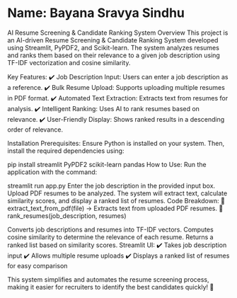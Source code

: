 # Name: Bayana Sravya Sindhu
AI Resume Screening & Candidate Ranking System
Overview
This project is an AI-driven Resume Screening & Candidate Ranking System developed using Streamlit, PyPDF2, and Scikit-learn. The system analyzes resumes and ranks them based on their relevance to a given job description using TF-IDF vectorization and cosine similarity.

Key Features:
✔️ Job Description Input: Users can enter a job description as a reference.
✔️ Bulk Resume Upload: Supports uploading multiple resumes in PDF format.
✔️ Automated Text Extraction: Extracts text from resumes for analysis.
✔️ Intelligent Ranking: Uses AI to rank resumes based on relevance.
✔️ User-Friendly Display: Shows ranked results in a descending order of relevance.

Installation
Prerequisites:
Ensure Python is installed on your system. Then, install the required dependencies using:

  pip install streamlit PyPDF2 scikit-learn pandas
How to Use:
Run the application with the command:

  streamlit run app.py
Enter the job description in the provided input box.
Upload PDF resumes to be analyzed.
The system will extract text, calculate similarity scores, and display a ranked list of resumes.
Code Breakdown:
🔹 extract_text_from_pdf(file) → Extracts text from uploaded PDF resumes.
🔹 rank_resumes(job_description, resumes)

Converts job descriptions and resumes into TF-IDF vectors.
Computes cosine similarity to determine the relevance of each resume.
Returns a ranked list based on similarity scores.
Streamlit UI:
✔️ Takes job description input
✔️ Allows multiple resume uploads
✔️ Displays a ranked list of resumes for easy comparison

This system simplifies and automates the resume screening process, making it easier for recruiters to identify the best candidates quickly! 🚀
